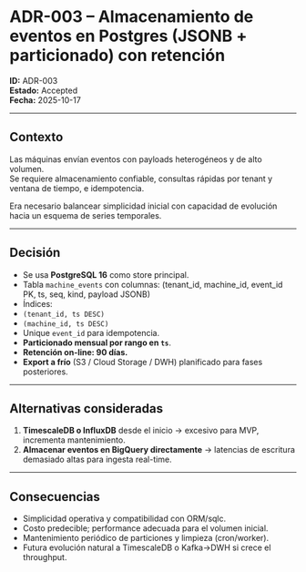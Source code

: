 # ADR-003 – Almacenamiento de eventos en Postgres (JSONB + particionado) con retención

**ID:** ADR-003  
**Estado:** Accepted  
**Fecha:** 2025-10-17

---

## Contexto

Las máquinas envían eventos con payloads heterogéneos y de alto volumen.  
Se requiere almacenamiento confiable, consultas rápidas por tenant y ventana de tiempo, e idempotencia.

Era necesario balancear simplicidad inicial con capacidad de evolución hacia un esquema de series temporales.

---

## Decisión

- Se usa **PostgreSQL 16** como store principal.
- Tabla `machine_events` con columnas:
(tenant_id, machine_id, event_id PK, ts, seq, kind, payload JSONB)
- Índices:
- `(tenant_id, ts DESC)`
- `(machine_id, ts DESC)`
- Unique `event_id` para idempotencia.
- **Particionado mensual por rango en `ts`**.
- **Retención on-line: 90 días.**
- **Export a frío** (S3 / Cloud Storage / DWH) planificado para fases posteriores.

---

## Alternativas consideradas

1. **TimescaleDB o InfluxDB** desde el inicio → excesivo para MVP, incrementa mantenimiento.  
2. **Almacenar eventos en BigQuery directamente** → latencias de escritura demasiado altas para ingesta real-time.

---

## Consecuencias

- Simplicidad operativa y compatibilidad con ORM/sqlc.  
- Costo predecible; performance adecuada para el volumen inicial.  
- Mantenimiento periódico de particiones y limpieza (cron/worker).  
- Futura evolución natural a TimescaleDB o Kafka→DWH si crece el throughput.
